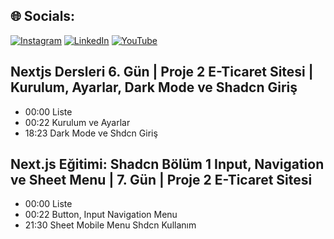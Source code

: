<div></div>


## 🌐 Socials:
[![Instagram](https://img.shields.io/badge/Instagram-%23E4405F.svg?logo=Instagram&logoColor=white)](https://instagram.com/efegorkemumit) [![LinkedIn](https://img.shields.io/badge/LinkedIn-%230077B5.svg?logo=linkedin&logoColor=white)](https://www.linkedin.com/in/efe-g%C3%B6rkem-%C3%BCmit-a084009b/) [![YouTube](https://img.shields.io/badge/YouTube-%23FF0000.svg?logo=YouTube&logoColor=white)](https://youtube.com/@@EfeGorkemUmit) 


## Nextjs Dersleri 6. Gün | Proje 2 E-Ticaret Sitesi  |  Kurulum, Ayarlar, Dark Mode ve Shadcn Giriş

- 00:00 Liste
- 00:22 Kurulum ve Ayarlar 
- 18:23 Dark Mode ve Shdcn Giriş

## Next.js Eğitimi: Shadcn Bölüm 1  Input, Navigation ve Sheet  Menu   | 7. Gün | Proje 2 E-Ticaret Sitesi

- 00:00 Liste
- 00:22 Button, Input Navigation Menu  
- 21:30 Sheet Mobile Menu Shdcn Kullanım
